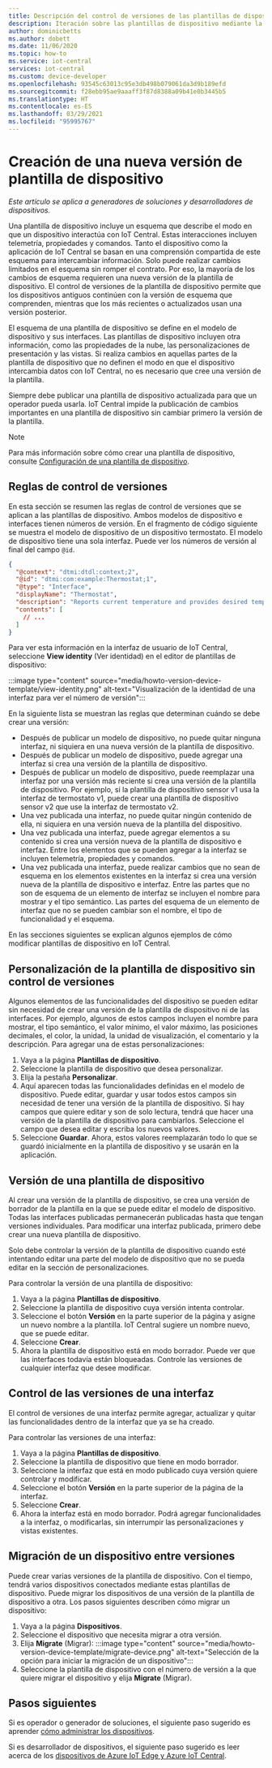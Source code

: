 ```yaml
---
title: Descripción del control de versiones de las plantillas de dispositivo para las aplicaciones de Azure IoT Central | Microsoft Docs
description: Iteración sobre las plantillas de dispositivo mediante la creación de nuevas versiones y sin afectar a los dispositivos conectados en vivo
author: dominicbetts
ms.author: dobett
ms.date: 11/06/2020
ms.topic: how-to
ms.service: iot-central
services: iot-central
ms.custom: device-developer
ms.openlocfilehash: 93545c63013c95e3db498b079061da3d9b189efd
ms.sourcegitcommit: f28ebb95ae9aaaff3f87d8388a09b41e0b3445b5
ms.translationtype: HT
ms.contentlocale: es-ES
ms.lasthandoff: 03/29/2021
ms.locfileid: "95995767"
---
```

# <a name="create-a-new-device-template-version"></a>Creación de una nueva versión de plantilla de dispositivo

*Este artículo se aplica a generadores de soluciones y desarrolladores de dispositivos.*

Una plantilla de dispositivo incluye un esquema que describe el modo en que un dispositivo interactúa con IoT Central. Estas interacciones incluyen telemetría, propiedades y comandos. Tanto el dispositivo como la aplicación de IoT Central se basan en una comprensión compartida de este esquema para intercambiar información. Solo puede realizar cambios limitados en el esquema sin romper el contrato. Por eso, la mayoría de los cambios de esquema requieren una nueva versión de la plantilla de dispositivo. El control de versiones de la plantilla de dispositivo permite que los dispositivos antiguos continúen con la versión de esquema que comprenden, mientras que los más recientes o actualizados usan una versión posterior.

El esquema de una plantilla de dispositivo se define en el modelo de dispositivo y sus interfaces. Las plantillas de dispositivo incluyen otra información, como las propiedades de la nube, las personalizaciones de presentación y las vistas. Si realiza cambios en aquellas partes de la plantilla de dispositivo que no definen el modo en que el dispositivo intercambia datos con IoT Central, no es necesario que cree una versión de la plantilla.

Siempre debe publicar una plantilla de dispositivo actualizada para que un operador pueda usarla. IoT Central impide la publicación de cambios importantes en una plantilla de dispositivo sin cambiar primero la versión de la plantilla.

> [!NOTE]
> Para más información sobre cómo crear una plantilla de dispositivo, consulte [Configuración de una plantilla de dispositivo](howto-set-up-template.md).

## <a name="versioning-rules"></a>Reglas de control de versiones

En esta sección se resumen las reglas de control de versiones que se aplican a las plantillas de dispositivo. Ambos modelos de dispositivo e interfaces tienen números de versión. En el fragmento de código siguiente se muestra el modelo de dispositivo de un dispositivo termostato. El modelo de dispositivo tiene una sola interfaz. Puede ver los números de versión al final del campo `@id`.

```json
{
  "@context": "dtmi:dtdl:context;2",
  "@id": "dtmi:com:example:Thermostat;1",
  "@type": "Interface",
  "displayName": "Thermostat",
  "description": "Reports current temperature and provides desired temperature control.",
  "contents": [
    // ...
  ]
}
```

Para ver esta información en la interfaz de usuario de IoT Central, seleccione **View identity** (Ver identidad) en el editor de plantillas de dispositivo:

:::image type="content" source="media/howto-version-device-template/view-identity.png" alt-text="Visualización de la identidad de una interfaz para ver el número de versión":::

En la siguiente lista se muestran las reglas que determinan cuándo se debe crear una versión:

* Después de publicar un modelo de dispositivo, no puede quitar ninguna interfaz, ni siquiera en una nueva versión de la plantilla de dispositivo.
* Después de publicar un modelo de dispositivo, puede agregar una interfaz si crea una versión de la plantilla de dispositivo.
* Después de publicar un modelo de dispositivo, puede reemplazar una interfaz por una versión más reciente si crea una versión de la plantilla de dispositivo. Por ejemplo, si la plantilla de dispositivo sensor v1 usa la interfaz de termostato v1, puede crear una plantilla de dispositivo sensor v2 que use la interfaz de termostato v2.
* Una vez publicada una interfaz, no puede quitar ningún contenido de ella, ni siquiera en una versión nueva de la plantilla del dispositivo.
* Una vez publicada una interfaz, puede agregar elementos a su contenido si crea una versión nueva de la plantilla de dispositivo e interfaz. Entre los elementos que se pueden agregar a la interfaz se incluyen telemetría, propiedades y comandos.
* Una vez publicada una interfaz, puede realizar cambios que no sean de esquema en los elementos existentes en la interfaz si crea una versión nueva de la plantilla de dispositivo e interfaz. Entre las partes que no son de esquema de un elemento de interfaz se incluyen el nombre para mostrar y el tipo semántico. Las partes del esquema de un elemento de interfaz que no se pueden cambiar son el nombre, el tipo de funcionalidad y el esquema.

En las secciones siguientes se explican algunos ejemplos de cómo modificar plantillas de dispositivo en IoT Central.

## <a name="customize-the-device-template-without-versioning"></a>Personalización de la plantilla de dispositivo sin control de versiones

Algunos elementos de las funcionalidades del dispositivo se pueden editar sin necesidad de crear una versión de la plantilla de dispositivo ni de las interfaces. Por ejemplo, algunos de estos campos incluyen el nombre para mostrar, el tipo semántico, el valor mínimo, el valor máximo, las posiciones decimales, el color, la unidad, la unidad de visualización, el comentario y la descripción. Para agregar una de estas personalizaciones:

1. Vaya a la página **Plantillas de dispositivo**.
1. Seleccione la plantilla de dispositivo que desea personalizar.
1. Elija la pestaña **Personalizar**.
1. Aquí aparecen todas las funcionalidades definidas en el modelo de dispositivo. Puede editar, guardar y usar todos estos campos sin necesidad de tener una versión de la plantilla de dispositivo. Si hay campos que quiere editar y son de solo lectura, tendrá que hacer una versión de la plantilla de dispositivo para cambiarlos. Seleccione el campo que desea editar y escriba los nuevos valores.
1. Seleccione **Guardar**. Ahora, estos valores reemplazarán todo lo que se guardó inicialmente en la plantilla de dispositivo y se usarán en la aplicación.

## <a name="version-a-device-template"></a>Versión de una plantilla de dispositivo

Al crear una versión de la plantilla de dispositivo, se crea una versión de borrador de la plantilla en la que se puede editar el modelo de dispositivo. Todas las interfaces publicadas permanecerán publicadas hasta que tengan versiones individuales. Para modificar una interfaz publicada, primero debe crear una nueva plantilla de dispositivo.

Solo debe controlar la versión de la plantilla de dispositivo cuando esté intentando editar una parte del modelo de dispositivo que no se pueda editar en la sección de personalizaciones.

Para controlar la versión de una plantilla de dispositivo:

1. Vaya a la página **Plantillas de dispositivo**.
1. Seleccione la plantilla de dispositivo cuya versión intenta controlar.
1. Seleccione el botón **Versión** en la parte superior de la página y asigne un nuevo nombre a la plantilla. IoT Central sugiere un nombre nuevo, que se puede editar.
1. Seleccione **Crear**.
1. Ahora la plantilla de dispositivo está en modo borrador. Puede ver que las interfaces todavía están bloqueadas. Controle las versiones de cualquier interfaz que desee modificar.

## <a name="version-an-interface"></a>Control de las versiones de una interfaz

El control de versiones de una interfaz permite agregar, actualizar y quitar las funcionalidades dentro de la interfaz que ya se ha creado.

Para controlar las versiones de una interfaz:

1. Vaya a la página **Plantillas de dispositivo**.
1. Seleccione la plantilla de dispositivo que tiene en modo borrador.
1. Seleccione la interfaz que está en modo publicado cuya versión quiere controlar y modificar.
1. Seleccione el botón **Versión** en la parte superior de la página de la interfaz.
1. Seleccione **Crear**.
1. Ahora la interfaz está en modo borrador. Podrá agregar funcionalidades a la interfaz, o modificarlas, sin interrumpir las personalizaciones y vistas existentes.

## <a name="migrate-a-device-across-versions"></a>Migración de un dispositivo entre versiones

Puede crear varias versiones de la plantilla de dispositivo. Con el tiempo, tendrá varios dispositivos conectados mediante estas plantillas de dispositivo. Puede migrar los dispositivos de una versión de la plantilla de dispositivo a otra. Los pasos siguientes describen cómo migrar un dispositivo:

1. Vaya a la página **Dispositivos**.
1. Seleccione el dispositivo que necesita migrar a otra versión.
1. Elija **Migrate** (Migrar):  :::image type="content" source="media/howto-version-device-template/migrate-device.png" alt-text="Selección de la opción para iniciar la migración de un dispositivo":::
1. Seleccione la plantilla de dispositivo con el número de versión a la que quiere migrar el dispositivo y elija **Migrate** (Migrar).

## <a name="next-steps"></a>Pasos siguientes

Si es operador o generador de soluciones, el siguiente paso sugerido es aprender [cómo administrar los dispositivos](./howto-manage-devices.md).

Si es desarrollador de dispositivos, el siguiente paso sugerido es leer acerca de los [dispositivos de Azure IoT Edge y Azure IoT Central](./concepts-iot-edge.md).
